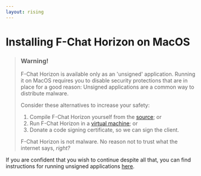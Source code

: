 ```yaml
---
layout: rising
---
```


# Installing F-Chat Horizon on MacOS

> ### Warning!
>
> F-Chat Horizon is available only as an 'unsigned' application.
> Running it on MacOS requires you to disable security
> protections that are in place for a good reason:
> Unsigned applications are a common way to distribute malware.
>
> Consider these alternatives to increase your safety:
>
> 1. Compile F-Chat Horizon yourself from the [source](https://github.com/Fchat-Horizon/Horizon); or
> 2. Run F-Chat Horizon in a [virtual machine](https://www.parallels.com/); or
> 3. Donate a code signing certificate, so we can sign the client.
>
> F-Chat Horizon is not malware.
> No reason not to trust what the internet says, _right?_

If you are confident that you wish to continue despite all that,
you can find instructions for running unsigned applications [here](https://www.wikihow.com/Install-Software-from-Unsigned-Developers-on-a-Mac).
